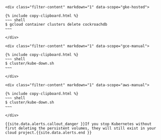     <div class="filter-content" markdown="1" data-scope="gke-hosted">

    {% include copy-clipboard.html %}
    ~~~ shell
    $ gcloud container clusters delete cockroachdb
    ~~~

    </div>

    <div class="filter-content" markdown="1" data-scope="gce-manual">

    {% include copy-clipboard.html %}
    ~~~ shell
    $ cluster/kube-down.sh
    ~~~

    </div>

    <div class="filter-content" markdown="1" data-scope="aws-manual">

    {% include copy-clipboard.html %}
    ~~~ shell
    $ cluster/kube-down.sh
    ~~~

    </div>

    {{site.data.alerts.callout_danger }}If you stop Kubernetes without first deleting the persistent volumes, they will still exist in your cloud project.{{site.data.alerts.end }}
